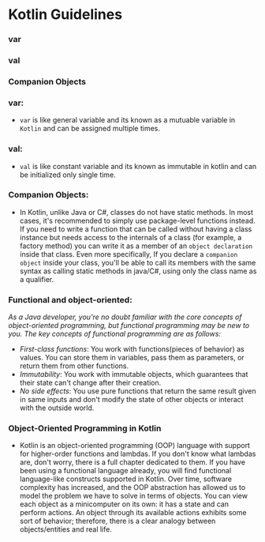 # Kotlin Guidelines

### var
### val
### Companion Objects

### var:
* `var` is like general variable and its known as a mutuable variable in `Kotlin` and can be assigned multiple times.

### val:
* `val` is like constant variable and its known as immutable in kotlin and can be initialized only single time.

### Companion Objects:
* In Kotlin, unlike Java or C#, classes do not have static methods. In most cases, it's recommended to simply 
  use package-level functions instead.
  If you need to write a function that can be called without having a class instance but needs access to the internals of a class 
  (for example, a factory method) you can write it as a member of an `object declaration` inside that class.
  Even more specifically, If you declare a `companion object` inside your class, you'll be able to call its members with 
  the same syntax as calling static methods in java/C#, using only the class name as a qualifier.

### Functional and object-oriented:

*As a Java developer, you’re no doubt familiar with the core concepts of object-oriented
programming, but functional programming may be new to you. The key concepts of
functional programming are as follows:* 

* *First-class functions*: You work with functions(pieces of behavior) as values. You can store them in variables, 
  pass them as parameters, or return them from other functions.
* *Immutability*: You work with immutable objects, which guarantees that their state can't change after their creation.
* *No side effects*: You use pure functions that return the same result given in same inputs and don't modify the state
  of other objects or interact with the outside world.

### Object-Oriented Programming in Kotlin

* Kotlin is an object-oriented programming (OOP) language with support for higher-order functions and lambdas.
If you don't know what lambdas are, don't worry, there is a full chapter dedicated to them. 
If you have been using a functional language already, you will find functional language-like constructs supported in Kotlin.
Over time, software complexity has increased, and the OOP abstraction has allowed us 
to model the problem we have to solve in terms of objects.
You can view each object as a minicomputer on its own: it has a state and can perform actions.
An object through its available actions exhibits some sort of behavior; 
therefore, there is a clear analogy between objects/entities and real life.
